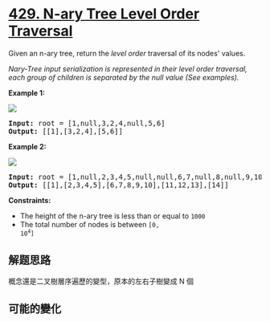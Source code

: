 # [429. N-ary Tree Level Order Traversal](https://leetcode.com/problems/n-ary-tree-level-order-traversal/)
Given an n-ary tree, return the _level order_ traversal of its nodes&#39; values.

_Nary-Tree input serialization is represented in their level order traversal, each group of children is separated by the null value (See examples)._



**Example 1:**

![](https://assets.leetcode.com/uploads/2018/10/12/narytreeexample.png)


<pre><strong>Input:</strong> root = [1,null,3,2,4,null,5,6]
<strong>Output:</strong> [[1],[3,2,4],[5,6]]
</pre>

**Example 2:**

![](https://assets.leetcode.com/uploads/2019/11/08/sample_4_964.png)


<pre><strong>Input:</strong> root = [1,null,2,3,4,5,null,null,6,7,null,8,null,9,10,null,null,11,null,12,null,13,null,null,14]
<strong>Output:</strong> [[1],[2,3,4,5],[6,7,8,9,10],[11,12,13],[14]]
</pre>



**Constraints:**


- The height of the n-ary tree is less than or equal to <code>1000</code>
- The total number of nodes is between <code>[0, 10<sup>4</sup>]</code>


##  解题思路

概念還是二叉樹層序遍歷的變型，原本的左右子樹變成 N 個

##  可能的變化

